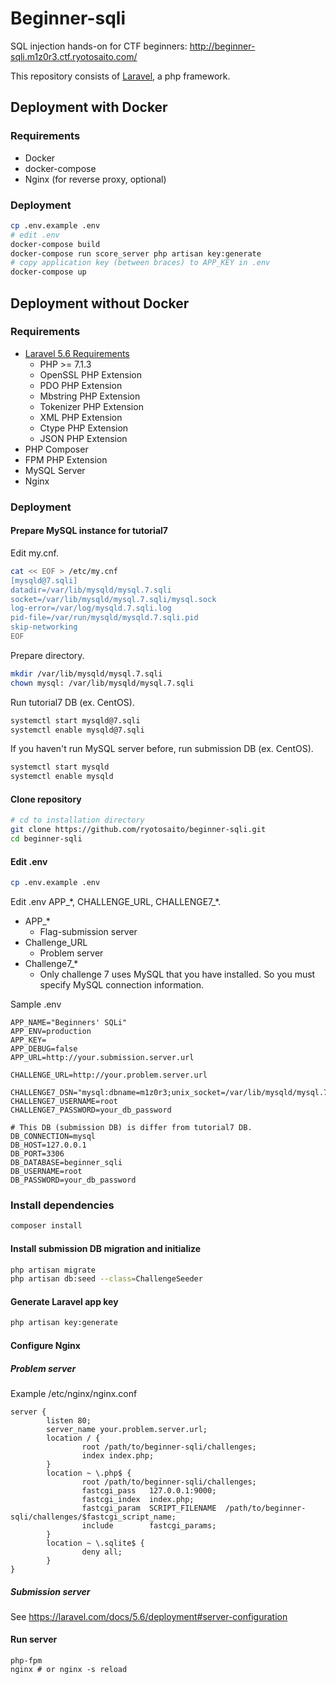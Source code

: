 # Beginner-sqli
SQL injection hands-on for CTF beginners: http://beginner-sqli.m1z0r3.ctf.ryotosaito.com/

This repository consists of [Laravel](https://laravel.com/), a php framework.

## Deployment with Docker
### Requirements
- Docker
- docker-compose
- Nginx (for reverse proxy, optional)

### Deployment
```bash
cp .env.example .env
# edit .env
docker-compose build
docker-compose run score_server php artisan key:generate
# copy application key (between braces) to APP_KEY in .env
docker-compose up
```

## Deployment without Docker
### Requirements
- [Laravel 5.6 Requirements](https://laravel.com/docs/5.6#server-requirements)
  - PHP >= 7.1.3
  - OpenSSL PHP Extension
  - PDO PHP Extension
  - Mbstring PHP Extension
  - Tokenizer PHP Extension
  - XML PHP Extension
  - Ctype PHP Extension
  - JSON PHP Extension
- PHP Composer
- FPM PHP Extension
- MySQL Server
- Nginx

### Deployment

#### Prepare MySQL instance for tutorial7
Edit my.cnf.

```sh
cat << EOF > /etc/my.cnf
[mysqld@7.sqli]
datadir=/var/lib/mysqld/mysql.7.sqli
socket=/var/lib/mysqld/mysql.7.sqli/mysql.sock
log-error=/var/log/mysqld.7.sqli.log
pid-file=/var/run/mysqld/mysqld.7.sqli.pid
skip-networking
EOF
```

Prepare directory.

```sh
mkdir /var/lib/mysqld/mysql.7.sqli
chown mysql: /var/lib/mysqld/mysql.7.sqli
```

Run tutorial7 DB (ex. CentOS).

```sh
systemctl start mysqld@7.sqli
systemctl enable mysqld@7.sqli
```

If you haven't run MySQL server before, run submission DB (ex. CentOS).
```sh
systemctl start mysqld
systemctl enable mysqld
```

#### Clone repository
```sh
# cd to installation directory
git clone https://github.com/ryotosaito/beginner-sqli.git
cd beginner-sqli
```

#### Edit .env
```sh
cp .env.example .env
```
Edit .env APP_\*, CHALLENGE_URL, CHALLENGE7_\*.
- APP_\*
  - Flag-submission server
- Challenge_URL
  - Problem server
- Challenge7_\*
  - Only challenge 7 uses MySQL that you have installed. So you must specify MySQL connection information.

Sample .env
```dotenv
APP_NAME="Beginners' SQLi"
APP_ENV=production
APP_KEY=
APP_DEBUG=false
APP_URL=http://your.submission.server.url

CHALLENGE_URL=http://your.problem.server.url

CHALLENGE7_DSN="mysql:dbname=m1z0r3;unix_socket=/var/lib/mysqld/mysql.7.sqli/mysql.sock"
CHALLENGE7_USERNAME=root
CHALLENGE7_PASSWORD=your_db_password

# This DB (submission DB) is differ from tutorial7 DB.
DB_CONNECTION=mysql
DB_HOST=127.0.0.1
DB_PORT=3306
DB_DATABASE=beginner_sqli
DB_USERNAME=root
DB_PASSWORD=your_db_password
```

### Install dependencies
```sh
composer install
```

#### Install submission DB migration and initialize
```sh
php artisan migrate
php artisan db:seed --class=ChallengeSeeder
```

#### Generate Laravel app key
```sh
php artisan key:generate
```

#### Configure Nginx
##### Problem server
Example /etc/nginx/nginx.conf
```nginx
server {
        listen 80;
        server_name your.problem.server.url;
        location / {
                root /path/to/beginner-sqli/challenges;
                index index.php;
        }
        location ~ \.php$ {
                root /path/to/beginner-sqli/challenges;
                fastcgi_pass   127.0.0.1:9000;
                fastcgi_index  index.php;
                fastcgi_param  SCRIPT_FILENAME  /path/to/beginner-sqli/challenges/$fastcgi_script_name;
                include        fastcgi_params;
        }
        location ~ \.sqlite$ {
                deny all;
        }
}
```

##### Submission server
See https://laravel.com/docs/5.6/deployment#server-configuration

#### Run server
```
php-fpm
nginx # or nginx -s reload
```
